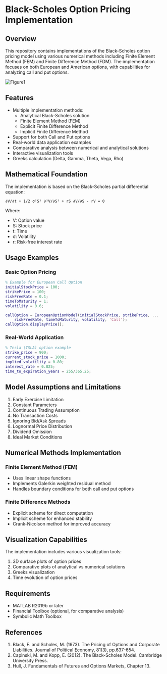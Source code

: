 # Black-Scholes Option Pricing Implementation

## Overview
This repository contains implementations of the Black-Scholes option pricing model using various numerical methods including Finite Element Method (FEM) and Finite Difference Method (FDM). The implementation focuses on both European and American options, with capabilities for analyzing call and put options.

![Figure1](./Poster.jpg)

## Features
- Multiple implementation methods:
  - Analytical Black-Scholes solution
  - Finite Element Method (FEM)
  - Explicit Finite Difference Method
  - Implicit Finite Difference Method
- Support for both Call and Put options
- Real-world data application examples
- Comparative analysis between numerical and analytical solutions
- Interactive visualization tools
- Greeks calculation (Delta, Gamma, Theta, Vega, Rho)

## Mathematical Foundation
The implementation is based on the Black-Scholes partial differential equation:

```
∂V/∂t + 1/2 σ²S² ∂²V/∂S² + rS ∂V/∂S - rV = 0
```

Where:
- V: Option value
- S: Stock price
- t: Time
- σ: Volatility
- r: Risk-free interest rate

## Usage Examples

### Basic Option Pricing
```matlab
% Example for European Call Option
initialStockPrice = 100;
strikePrice = 100;
riskFreeRate = 0.1;
timeToMaturity = 1;
volatility = 0.6;

callOption = EuropeanOptionModel(initialStockPrice, strikePrice, ...
    riskFreeRate, timeToMaturity, volatility, 'Call');
callOption.displayPrice();
```

### Real-World Application
```matlab
% Tesla (TSLA) option example
strike_price = 900;
current_stock_price = 1000;
implied_volatility = 0.80;
interest_rate = 0.025;
time_to_expiration_years = 255/365.25;
```

## Model Assumptions and Limitations
1. Early Exercise Limitation
2. Constant Parameters
3. Continuous Trading Assumption
4. No Transaction Costs
5. Ignoring Bid/Ask Spreads
6. Lognormal Price Distribution
7. Dividend Omission
8. Ideal Market Conditions

## Numerical Methods Implementation

### Finite Element Method (FEM)
- Uses linear shape functions
- Implements Galerkin weighted residual method
- Handles boundary conditions for both call and put options

### Finite Difference Methods
- Explicit scheme for direct computation
- Implicit scheme for enhanced stability
- Crank-Nicolson method for improved accuracy

## Visualization Capabilities
The implementation includes various visualization tools:
1. 3D surface plots of option prices
2. Comparative plots of analytical vs numerical solutions
3. Greeks visualization
4. Time evolution of option prices

## Requirements
- MATLAB R2019b or later
- Financial Toolbox (optional, for comparative analysis)
- Symbolic Math Toolbox

## References
1. Black, F. and Scholes, M. (1973). The Pricing of Options and Corporate Liabilities. Journal of Political Economy, 81(3), pp.637-654.
2. Capinski, M. and Kopp, E. (2012). The Black-Scholes Model. Cambridge University Press.
3. Hull, J. Fundamentals of Futures and Options Markets, Chapter 13.